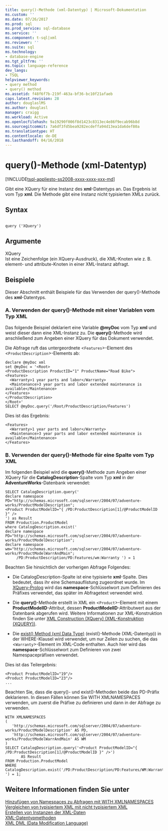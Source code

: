 ```yaml
---
title: query()-Methode (xml-Datentyp) | Microsoft-Dokumentation
ms.custom: ''
ms.date: 07/26/2017
ms.prod: sql
ms.prod_service: sql-database
ms.service: ''
ms.component: t-sql|xml
ms.reviewer: ''
ms.suite: sql
ms.technology:
- database-engine
ms.tgt_pltfrm: ''
ms.topic: language-reference
dev_langs:
- TSQL
helpviewer_keywords:
- query method
- query() method
ms.assetid: f48f6f7b-219f-463a-bf36-bc10f21afaeb
caps.latest.revision: 28
author: douglaslMS
ms.author: douglasl
manager: craigg
ms.workload: Active
ms.openlocfilehash: 9a19290f006f8d1423c8313ec4e86f9ecab96b8d
ms.sourcegitcommit: 7a6df3fd5bea9282ecdeffa94d13ea1da6def80a
ms.translationtype: HT
ms.contentlocale: de-DE
ms.lasthandoff: 04/16/2018
---
```

# <a name="query-method-xml-data-type"></a>query()-Methode (xml-Datentyp)
[!INCLUDE[tsql-appliesto-ss2008-xxxx-xxxx-xxx-md](../../includes/tsql-appliesto-ss2008-xxxx-xxxx-xxx-md.md)]

  Gibt eine XQuery für eine Instanz des **xml**-Datentyps an. Das Ergebnis ist vom Typ **xml**. Die Methode gibt eine Instanz nicht typisierten XMLs zurück.  
  
## <a name="syntax"></a>Syntax  
  
```  
  
query ('XQuery')  
```  
  
## <a name="arguments"></a>Argumente  
 XQuery  
 Ist eine Zeichenfolge (ein XQuery-Ausdruck), die XML-Knoten wie z. B. element- und attribute-Knoten in einer XML-Instanz abfragt.  
  
## <a name="examples"></a>Beispiele  
 Dieser Abschnitt enthält Beispiele für das Verwenden der query()-Methode des **xml**-Datentyps.  
  
### <a name="a-using-the-query-method-against-an-xml-type-variable"></a>A. Verwenden der query()-Methode mit einer Variablen vom Typ XML  
 Das folgende Beispiel deklariert eine Variable **@myDoc** vom Typ **xml** und weist dieser dann eine XML-Instanz zu. Die **query()**-Methode wird anschließend zum Angeben einer XQuery für das Dokument verwendet.  
  
 Die Abfrage ruft das untergeordnete <`Features`>-Element des <`ProductDescription`>-Elements ab:  
  
```  
declare @myDoc xml  
set @myDoc = '<Root>  
<ProductDescription ProductID="1" ProductName="Road Bike">  
<Features>  
  <Warranty>1 year parts and labor</Warranty>  
  <Maintenance>3 year parts and labor extended maintenance is available</Maintenance>  
</Features>  
</ProductDescription>  
</Root>'  
SELECT @myDoc.query('/Root/ProductDescription/Features')  
```  
  
 Dies ist das Ergebnis:  
  
```  
<Features>  
  <Warranty>1 year parts and labor</Warranty>  
  <Maintenance>3 year parts and labor extended maintenance is available</Maintenance>  
</Features>        
```  
  
### <a name="b-using-the-query-method-against-an-xml-type-column"></a>B. Verwenden der query()-Methode für eine Spalte vom Typ XML  
 Im folgenden Beispiel wird die **query()**-Methode zum Angeben einer XQuery für die **CatalogDescription**-Spalte vom Typ **xml** in der **AdventureWorks**-Datenbank verwendet:  
  
```  
SELECT CatalogDescription.query('  
declare namespace PD="http://schemas.microsoft.com/sqlserver/2004/07/adventure-works/ProductModelDescription";  
<Product ProductModelID="{ /PD:ProductDescription[1]/@ProductModelID }" />  
') as Result  
FROM Production.ProductModel  
where CatalogDescription.exist('  
declare namespace PD="http://schemas.microsoft.com/sqlserver/2004/07/adventure-works/ProductModelDescription";  
declare namespace wm="http://schemas.microsoft.com/sqlserver/2004/07/adventure-works/ProductModelWarrAndMain";  
     /PD:ProductDescription/PD:Features/wm:Warranty ') = 1  
```  
  
 Beachten Sie hinsichtlich der vorherigen Abfrage Folgendes:  
  
-   Die CatalogDescription-Spalte ist eine typisierte **xml**-Spalte. Dies bedeutet, dass ihr eine Schemaauflistung zugeordnet wurde. Im [XQuery-Prolog](../../xquery/modules-and-prologs-xquery-prolog.md) wird das **namespace**-Schlüsselwort zum Definieren des Präfixes verwendet, das später im Abfragetext verwendet wird.  
  
-   Die **query()**-Methode erstellt in XML ein <`Product`>-Element mit einem **ProductModelID**-Attribut, dessen **ProductModelID**-Attributwert aus der Datenbank abgerufen wird. Weitere Informationen zur XML-Konstruktion finden Sie unter [XML Construction &#40;XQuery&#41; (XML-Konstruktion (XQUERY))](../../xquery/xml-construction-xquery.md).  
  
-   Die [exist() Method (xml Data Type)](../../t-sql/xml/exist-method-xml-data-type.md) (exist()-Methode (XML-Datentyp)) in der WHERE-Klausel wird verwendet, um nur Zeilen zu suchen, die das <`Warranty`>-Element im XML-Code enthalten. Auch hier wird das **namespace**-Schlüsselwort zum Definieren von zwei Namespacepräfixen verwendet.  
  
 Dies ist das Teilergebnis:  
  
```  
<Product ProductModelID="19"/>   
<Product ProductModelID="23"/>   
...  
```  
  
 Beachten Sie, dass die query()- und exist()-Methoden beide das PD-Präfix deklarieren. In diesen Fällen können Sie WITH XMLNAMESPACES verwenden, um zuerst die Präfixe zu definieren und dann in der Abfrage zu verwenden.  
  
```  
WITH XMLNAMESPACES 
(  
   'http://schemas.microsoft.com/sqlserver/2004/07/adventure-works/ProductModelDescription' AS PD,  
   'http://schemas.microsoft.com/sqlserver/2004/07/adventure-works/ProductModelWarrAndMain' AS WM
)  
SELECT CatalogDescription.query('<Product ProductModelID="{ /PD:ProductDescription[1]/@ProductModelID }" />')
       AS Result  
FROM Production.ProductModel  
WHERE CatalogDescription.exist('/PD:ProductDescription/PD:Features/WM:Warranty ') = 1;

```  
  
## <a name="see-also"></a>Weitere Informationen finden Sie unter  
 [Hinzufügen von Namespaces zu Abfragen mit WITH XMLNAMESPACES](../../relational-databases/xml/add-namespaces-to-queries-with-with-xmlnamespaces.md)   
 [Vergleichen von typisiertem XML mit nicht typisiertem XML](../../relational-databases/xml/compare-typed-xml-to-untyped-xml.md)   
 [Erstellen von Instanzen der XML-Daten](../../relational-databases/xml/create-instances-of-xml-data.md)   
 [XML-Datentypmethoden](../../t-sql/xml/xml-data-type-methods.md)   
 [XML DML &#40;Data Modification Language&#41;](../../t-sql/xml/xml-data-modification-language-xml-dml.md)  
  
  
